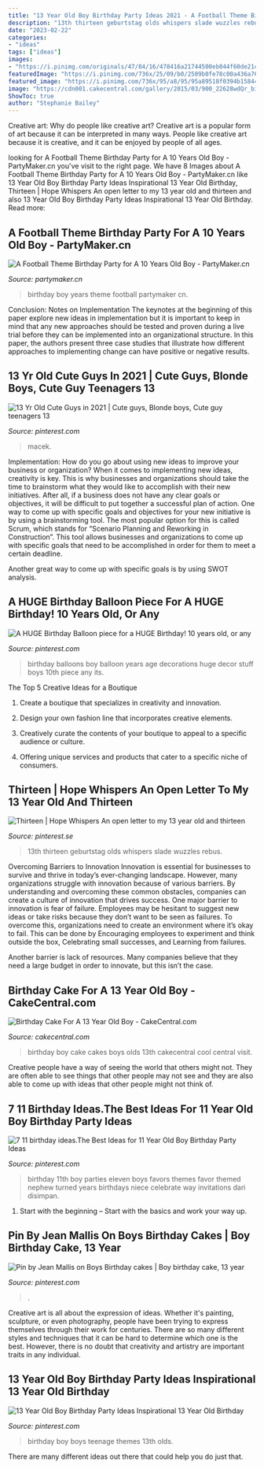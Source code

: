 ```yaml
---
title: "13 Year Old Boy Birthday Party Ideas 2021 - A Football Theme Birthday Party For A 10 Years Old Boy"
description: "13th thirteen geburtstag olds whispers slade wuzzles rebus"
date: "2023-02-22"
categories:
- "ideas"
tags: ["ideas"]
images:
- "https://i.pinimg.com/originals/47/84/16/478416a21744500eb044f60de21c883f.jpg"
featuredImage: "https://i.pinimg.com/736x/25/09/b0/2509b0fe78c00a436a76fe4563fb5ece.jpg"
featured_image: "https://i.pinimg.com/736x/95/a8/95/95a89518f0394b158442bcb530e22f2a.jpg"
image: "https://cdn001.cakecentral.com/gallery/2015/03/900_22628wdQr_birthday-cake-for-a-13-year-old-boy.jpg"
ShowToc: true
author: "Stephanie Bailey"
---
```



Creative art: Why do people like creative art?
Creative art is a popular form of art because it can be interpreted in many ways. People like creative art because it is creative, and it can be enjoyed by people of all ages.

	

		
looking for A Football Theme Birthday Party for A 10 Years Old Boy - PartyMaker.cn you've visit to the right page. We have 8 Images about A Football Theme Birthday Party for A 10 Years Old Boy - PartyMaker.cn like 13 Year Old Boy Birthday Party Ideas Inspirational 13 Year Old Birthday, Thirteen | Hope Whispers An open letter to my 13 year old and thirteen and also 13 Year Old Boy Birthday Party Ideas Inspirational 13 Year Old Birthday. Read more:
		
    
## A Football Theme Birthday Party For A 10 Years Old Boy - PartyMaker.cn

<img loading=lazy src="https://www.partymaker.cn/wp-content/uploads/2018/09/a-Football-Theme-Birthday-Party-for-a-10-years-old-boy-3_meitu_1.jpg" onerror="this.onerror=null;this.src='https://tse1.mm.bing.net/th?id=OIP.lHxFagVpMopnPkoGcURoKgHaJ5&amp;pid=15.1';" alt="A Football Theme Birthday Party for A 10 Years Old Boy - PartyMaker.cn">

_Source: partymaker.cn_

>birthday boy years theme football partymaker cn. 

	

Conclusion: Notes on Implementation
The keynotes at the beginning of this paper explore new ideas in implementation but it is important to keep in mind that any new approaches should be tested and proven during a live trial before they can be implemented into an organizational structure. In this paper, the authors present three case studies that illustrate how different approaches to implementing change can have positive or negative results.

    
## 13 Yr Old Cute Guys In 2021 | Cute Guys, Blonde Boys, Cute Guy Teenagers 13

<img loading=lazy src="https://i.pinimg.com/736x/b9/19/b3/b919b38e921543c1773b92014f29ca01.jpg" onerror="this.onerror=null;this.src='https://tse2.mm.bing.net/th?id=OIP.piGii8DCPWxNx3mscH7k1wHaNL&amp;pid=15.1';" alt="13 Yr Old Cute Guys in 2021 | Cute guys, Blonde boys, Cute guy teenagers 13">

_Source: pinterest.com_

>macek. 

	

Implementation: How do you go about using new ideas to improve your business or organization?
When it comes to implementing new ideas, creativity is key. This is why businesses and organizations should take the time to brainstorm what they would like to accomplish with their new initiatives. After all, if a business does not have any clear goals or objectives, it will be difficult to put together a successful plan of action.
One way to come up with specific goals and objectives for your new initiative is by using a brainstorming tool. The most popular option for this is called Scrum, which stands for “Scenario Planning and Reworking in Construction”. This tool allows businesses and organizations to come up with specific goals that need to be accomplished in order for them to meet a certain deadline.

Another great way to come up with specific goals is by using SWOT analysis.

    
## A HUGE Birthday Balloon Piece For A HUGE Birthday! 10 Years Old, Or Any

<img loading=lazy src="https://i.pinimg.com/originals/47/84/16/478416a21744500eb044f60de21c883f.jpg" onerror="this.onerror=null;this.src='https://tse4.mm.bing.net/th?id=OIP.hjwxz3yYHXtwRwivkX7FAAHaKl&amp;pid=15.1';" alt="A HUGE Birthday Balloon piece for a HUGE Birthday! 10 years old, or any">

_Source: pinterest.com_

>birthday balloons boy balloon years age decorations huge decor stuff boys 10th piece any its. 

	

The Top 5 Creative Ideas for a Boutique
1. Create a boutique that specializes in creativity and innovation.
2. Design your own fashion line that incorporates creative elements.

3. Creatively curate the contents of your boutique to appeal to a specific audience or culture.

4. Offering unique services and products that cater to a specific niche of consumers.


    
## Thirteen | Hope Whispers An Open Letter To My 13 Year Old And Thirteen

<img loading=lazy src="https://i.pinimg.com/736x/18/61/6f/18616ff6eb406f13db368acbf5f2d77b.jpg" onerror="this.onerror=null;this.src='https://tse3.mm.bing.net/th?id=OIP.ubDsPRT1VMAlhLxp5fJCqgAAAA&amp;pid=15.1';" alt="Thirteen | Hope Whispers An open letter to my 13 year old and thirteen">

_Source: pinterest.se_

>13th thirteen geburtstag olds whispers slade wuzzles rebus. 

	

Overcoming Barriers to Innovation
Innovation is essential for businesses to survive and thrive in today’s ever-changing landscape. However, many organizations struggle with innovation because of various barriers. By understanding and overcoming these common obstacles, companies can create a culture of innovation that drives success.
One major barrier to innovation is fear of failure. Employees may be hesitant to suggest new ideas or take risks because they don’t want to be seen as failures. To overcome this, organizations need to create an environment where it’s okay to fail. This can be done by Encouraging employees to experiment and think outside the box, Celebrating small successes, and Learning from failures.

Another barrier is lack of resources. Many companies believe that they need a large budget in order to innovate, but this isn’t the case.

    
## Birthday Cake For A 13 Year Old Boy - CakeCentral.com

<img loading=lazy src="https://cdn001.cakecentral.com/gallery/2015/03/900_22628wdQr_birthday-cake-for-a-13-year-old-boy.jpg" onerror="this.onerror=null;this.src='https://tse2.mm.bing.net/th?id=OIP.v6Q4rXe20uEu6oGNtX-kNgHaJ4&amp;pid=15.1';" alt="Birthday Cake For A 13 Year Old Boy - CakeCentral.com">

_Source: cakecentral.com_

>birthday boy cake cakes boys olds 13th cakecentral cool central visit. 

	

Creative people have a way of seeing the world that others might not. They are often able to see things that other people may not see and they are also able to come up with ideas that other people might not think of.

    
## 7 11 Birthday Ideas.The Best Ideas For 11 Year Old Boy Birthday Party Ideas

<img loading=lazy src="https://i.pinimg.com/736x/f5/71/2b/f5712bd94048f90eafd13e6cba446a29.jpg" onerror="this.onerror=null;this.src='https://tse2.mm.bing.net/th?id=OIP.MO2OZi41-CSJ1Btoi_bvaAHaJ3&amp;pid=15.1';" alt="7 11 birthday ideas.The Best Ideas for 11 Year Old Boy Birthday Party Ideas">

_Source: pinterest.com_

>birthday 11th boy parties eleven boys favors themes favor themed nephew turned years birthdays niece celebrate way invitations dari disimpan. 

	

1. Start with the beginning – Start with the basics and work your way up.

    
## Pin By Jean Mallis On Boys Birthday Cakes | Boy Birthday Cake, 13 Year

<img loading=lazy src="https://i.pinimg.com/736x/25/09/b0/2509b0fe78c00a436a76fe4563fb5ece.jpg" onerror="this.onerror=null;this.src='https://tse3.mm.bing.net/th?id=OIP.wdKSH_JW_jYhwPsBYc6SIAHaNL&amp;pid=15.1';" alt="Pin by Jean Mallis on Boys Birthday cakes | Boy birthday cake, 13 year">

_Source: pinterest.com_

>. 

	

Creative art is all about the expression of ideas. Whether it's painting, sculpture, or even photography, people have been trying to express themselves through their work for centuries. There are so many different styles and techniques that it can be hard to determine which one is the best. However, there is no doubt that creativity and artistry are important traits in any individual.

    
## 13 Year Old Boy Birthday Party Ideas Inspirational 13 Year Old Birthday

<img loading=lazy src="https://i.pinimg.com/736x/95/a8/95/95a89518f0394b158442bcb530e22f2a.jpg" onerror="this.onerror=null;this.src='https://tse2.mm.bing.net/th?id=OIP.gLaY9uOQMLFcrB4JzQLbWQHaO0&amp;pid=15.1';" alt="13 Year Old Boy Birthday Party Ideas Inspirational 13 Year Old Birthday">

_Source: pinterest.com_

>birthday boy boys teenage themes 13th olds. 

	

There are many different ideas out there that could help you do just that.

